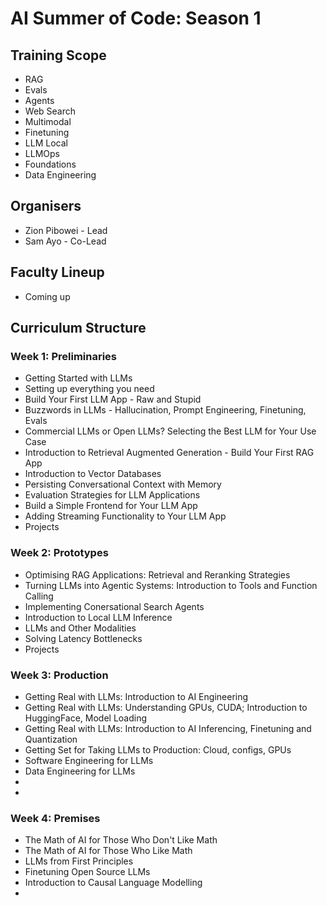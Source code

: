 # AI Summer of Code: Season 1

## Training Scope
- RAG
- Evals
- Agents
- Web Search
- Multimodal
- Finetuning
- LLM Local
- LLMOps
- Foundations
- Data Engineering

## Organisers
- Zion Pibowei - Lead
- Sam Ayo - Co-Lead

## Faculty Lineup
- Coming up

## Curriculum Structure

### Week 1: Preliminaries
- Getting Started with LLMs
- Setting up everything you need
- Build Your First LLM App - Raw and Stupid
- Buzzwords in LLMs - Hallucination, Prompt Engineering, Finetuning, Evals
- Commercial LLMs or Open LLMs? Selecting the Best LLM for Your Use Case
- Introduction to Retrieval Augmented Generation - Build Your First RAG App
- Introduction to Vector Databases
- Persisting Conversational Context with Memory
- Evaluation Strategies for LLM Applications
- Build a Simple Frontend for Your LLM App
- Adding Streaming Functionality to Your LLM App
- Projects
### Week 2: Prototypes
- Optimising RAG Applications: Retrieval and Reranking Strategies
- Turning LLMs into Agentic Systems: Introduction to Tools and Function Calling
- Implementing Conersational Search Agents
- Introduction to Local LLM Inference
- LLMs and Other Modalities
- Solving Latency Bottlenecks
- Projects
### Week 3: Production
- Getting Real with LLMs: Introduction to AI Engineering
- Getting Real with LLMs: Understanding GPUs, CUDA; Introduction to HuggingFace, Model Loading
- Getting Real with LLMs: Introduction to AI Inferencing, Finetuning and Quantization
- Getting Set for Taking LLMs to Production: Cloud, configs, GPUs
- Software Engineering for LLMs
- Data Engineering for LLMs
- 
- 
### Week 4: Premises
- The Math of AI for Those Who Don't Like Math
- The Math of AI for Those Who Like Math
- LLMs from First Principles
- Finetuning Open Source LLMs
- Introduction to Causal Language Modelling
- 
